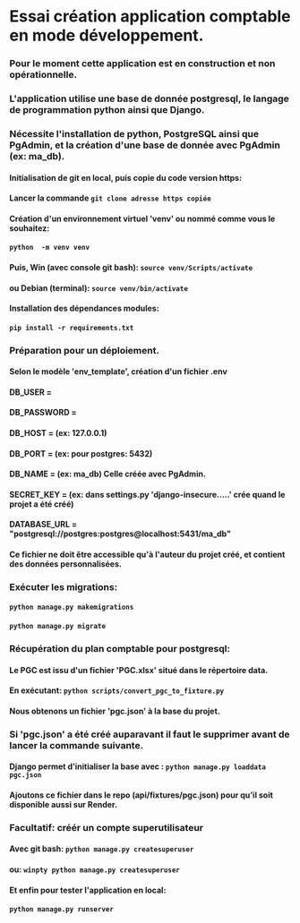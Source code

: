 # Essai création application comptable en mode développement.
### Pour le moment cette application est en construction et non opérationnelle.

### L'application utilise une base de donnée postgresql, le langage de programmation python ainsi que Django.
### Nécessite l'installation de python, PostgreSQL ainsi que PgAdmin, et la création d'une base de donnée avec PgAdmin (ex: ma_db).

#### Initialisation de git en local, puis copie du code version https:
#### Lancer la commande ``git clone adresse https copiée``
#### Création d'un environnement virtuel 'venv' ou nommé comme vous le souhaitez:
#### ``python  -m venv venv``
#### Puis, Win (avec console git bash): ``source venv/Scripts/activate``
####       ou Debian (terminal):   ``source venv/bin/activate``
#### Installation des dépendances modules:
#### ``pip install -r requirements.txt``


### Préparation pour un déploiement.
#### Selon le modèle 'env_template', création d'un fichier .env
#### DB_USER = 
#### DB_PASSWORD = 
#### DB_HOST = (ex: 127.0.0.1)
#### DB_PORT =  (ex: pour postgres: 5432)
#### DB_NAME = (ex: ma_db) Celle créée avec PgAdmin.
#### SECRET_KEY = (ex: dans settings.py 'django-insecure.....' crée quand le projet a été créé)
#### DATABASE_URL = "postgresql://postgres:postgres@localhost:5431/ma_db"
#### Ce fichier ne doit être accessible qu'à l'auteur du projet créé, et contient des données personnalisées.

### Exécuter les migrations:
#### ``python manage.py makemigrations``
#### ``python manage.py migrate``

### Récupération du plan comptable pour postgresql:
#### Le PGC est issu d'un fichier 'PGC.xlsx' situé dans le répertoire data.
#### En exécutant: ``python scripts/convert_pgc_to_fixture.py``
#### Nous obtenons un fichier 'pgc.json' à la base du projet.
### Si 'pgc.json' a été créé auparavant il faut le supprimer avant de lancer la commande suivante.
#### Django permet d’initialiser la base avec : ``python manage.py loaddata pgc.json``
#### Ajoutons ce fichier dans le repo (api/fixtures/pgc.json) pour qu’il soit disponible aussi sur Render.

### Facultatif: créér un compte superutilisateur
#### Avec git bash: ``python manage.py createsuperuser``
#### ou:            ``winpty python manage.py createsuperuser``

#### Et enfin pour tester l'application en local:
#### ``python manage.py runserver``


            

